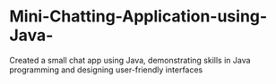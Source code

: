 # Mini-Chatting-Application-using-Java-
 Created a small chat app using Java, demonstrating skills in Java programming and designing user-friendly interfaces
